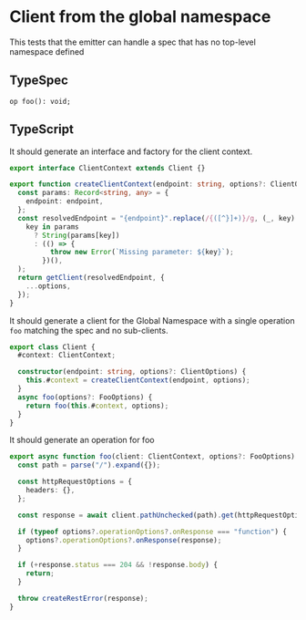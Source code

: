 # Client from the global namespace

This tests that the emitter can handle a spec that has no top-level namespace defined

## TypeSpec

```tsp
op foo(): void;
```

## TypeScript

It should generate an interface and factory for the client context.

```ts src/api/clientContext.ts interface ClientContext
export interface ClientContext extends Client {}
```

```ts src/api/clientContext.ts function createClientContext
export function createClientContext(endpoint: string, options?: ClientOptions): ClientContext {
  const params: Record<string, any> = {
    endpoint: endpoint,
  };
  const resolvedEndpoint = "{endpoint}".replace(/{([^}]+)}/g, (_, key) =>
    key in params
      ? String(params[key])
      : (() => {
          throw new Error(`Missing parameter: ${key}`);
        })(),
  );
  return getClient(resolvedEndpoint, {
    ...options,
  });
}
```

It should generate a client for the Global Namespace with a single operation `foo` matching the spec and no sub-clients.

```ts src/client.ts class Client
export class Client {
  #context: ClientContext;

  constructor(endpoint: string, options?: ClientOptions) {
    this.#context = createClientContext(endpoint, options);
  }
  async foo(options?: FooOptions) {
    return foo(this.#context, options);
  }
}
```

It should generate an operation for foo

```ts src/api/clientOperations.ts function foo
export async function foo(client: ClientContext, options?: FooOptions): Promise<void> {
  const path = parse("/").expand({});

  const httpRequestOptions = {
    headers: {},
  };

  const response = await client.pathUnchecked(path).get(httpRequestOptions);

  if (typeof options?.operationOptions?.onResponse === "function") {
    options?.operationOptions?.onResponse(response);
  }

  if (+response.status === 204 && !response.body) {
    return;
  }

  throw createRestError(response);
}
```
